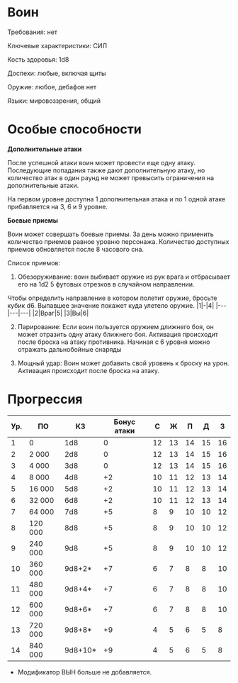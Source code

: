 # Воин

Требования: нет

Ключевые характеристики: СИЛ

Кость здоровья: 1d8

Доспехи: любые, включая щиты

Оружие: любое, дебафов нет

Языки: мировоззрения, общий

# Особые способности

**Дополнительные атаки**

После успешной атаки воин может провести еще одну атаку. Последующие попадания также дают дополнительную атаку, но количество атак в один раунд не может превысить ограничения на дополнительные атаки.

На первом уровне доступна 1 дополнительная атака и по 1 одной атаке прибавляется на 3, 6 и 9 уровне.

**Боевые приемы**

Воин может совершать боевые приемы. За день можно применить количество приемов равное уровню персонажа. Количество доступных приемов обновляется после 8 часового сна.

Список приемов:

1. Обезоруживание: воин выбивает оружие из рук врага и отбрасывает его на 1d2 5 футовых отрезков в случайном направлении. 

Чтобы определить направление в котором полетит оружие, бросьте кубик d6. Выпавшее значение покажет куда улетело оружие.
|1|-|4|
|---|---|---|
|2|Враг|5|
|3|Вы|6|

2. Парирование: Если воин пользуется оружием длижнего боя, он может отразить одну атаку ближнего боя. Активация происходит после броска на атаку противника. Начиная с 6 уровня можно отражать дальнобойные снаряды

3. Мощный удар: Воин может добавить свой уровень к броску на урон. Активация происходит после броска на атаку.

# Прогрессия

| Ур. | ПО     | КЗ  | Бонус атаки | C  | Ж  | П  | Д  | З  |
|-----|--------|-----|--------|----|----|----|----|----|
| 1   | 0      | 1d8 |  0   | 12 | 13 | 14 | 15 | 16 |
| 2   | 2 000  | 2d8 |  0   | 12 | 13 | 14 | 15 | 16 |
| 3   | 4 000  | 3d8 |  0   | 12 | 13 | 14 | 15 | 16 |
| 4   | 8 000  | 4d8 | +2   | 10 | 11 | 12 | 13 | 14 |
| 5   | 16 000 | 5d8 | +2   | 10 | 11 | 12 | 13 | 14 |
| 6   | 32 000 | 6d8 | +2   | 10 | 11 | 12 | 13 | 14 |
| 7   | 64 000 | 7d8 | +5   | 8  | 9  | 10 | 10 | 12 |
| 8   | 120 000| 8d8 | +5   | 8  | 9  | 10 | 10 | 12 |
| 9   | 240 000| 9d8 | +5   | 8  | 9  | 10 | 10 | 12 |
| 10  | 360 000| 9d8+2*| +7 | 6  | 7  | 8  | 8  | 10 |
| 11  | 480 000| 9d8+4*| +7 | 6  | 7  | 8  | 8  | 10 |
| 12  | 600 000| 9d8+6*| +7 | 6  | 7  | 8  | 8  | 10 |
| 13  | 720 000| 9d8+8*| +9 | 4  | 5  | 6  | 5  | 8  |
| 14  | 840 000| 9d8+10*| +9| 4  | 5  | 6  | 5  | 8  |

* Модификатор ВЫН больше не добавляется.
